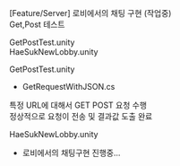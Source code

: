 [Feature/Server] 로비에서의 채팅 구현 (작업중)</br>
Get,Post 테스트</br>

GetPostTest.unity</br>
HaeSukNewLobby.unity</br>

GetPostTest.unity
- GetRequestWithJSON.cs

특정 URL에 대해서 GET POST 요청 수행</br>
정상적으로 요청이 전송 및 결과값 도출 완료</br>

HaeSukNewLobby.unity
- 로비에서의 채팅구현 진행중...
